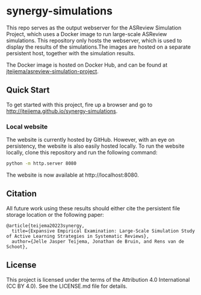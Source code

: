 # synergy-simulations
This repo serves as the output webserver for the ASReview Simulation Project, which uses a Docker image to run large-scale ASReview simulations. This repository only hosts the webserver, which is used to display the results of the simulations.The images are hosted on a separate persistent host, together with the simulation results. 

The Docker image is hosted on Docker Hub, and can be found at [jteijema/asreview-simulation-project](https://github.com/jteijema/asreview-simulation-project).

## Quick Start

To get started with this project, fire up a browser and go to http://jteijema.github.io/synergy-simulations.


### Local website

The website is currently hosted by GitHub. However, with an eye on persistency, the website is also easily hosted locally. To run the website locally, clone this repository and run the following command:

```bash
python -m http.server 8080
```

The website is now available at http://localhost:8080.


## Citation
All future work using these results should either cite the persistent file storage location or the following paper:

```
@article{teijema20223synergy,
  title={Expansive Empirical Examination: Large-Scale Simulation Study of Active Learning Strategies in Systematic Reviews},
  author={Jelle Jasper Teijema, Jonathan de Bruin, and Rens van de Schoot},
```

## License

This project is licensed under the terms of the Attribution 4.0 International (CC BY 4.0). See the LICENSE.md file for details.
